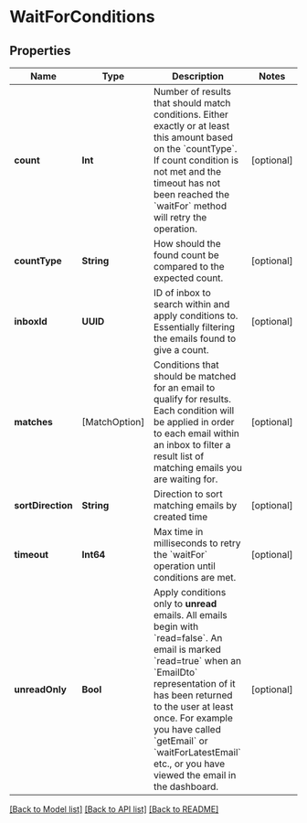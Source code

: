 # WaitForConditions

## Properties
Name | Type | Description | Notes
------------ | ------------- | ------------- | -------------
**count** | **Int** | Number of results that should match conditions. Either exactly or at least this amount based on the &#x60;countType&#x60;. If count condition is not met and the timeout has not been reached the &#x60;waitFor&#x60; method will retry the operation. | [optional] 
**countType** | **String** | How should the found count be compared to the expected count. | [optional] 
**inboxId** | **UUID** | ID of inbox to search within and apply conditions to. Essentially filtering the emails found to give a count. | [optional] 
**matches** | [MatchOption] | Conditions that should be matched for an email to qualify for results. Each condition will be applied in order to each email within an inbox to filter a result list of matching emails you are waiting for. | [optional] 
**sortDirection** | **String** | Direction to sort matching emails by created time | [optional] 
**timeout** | **Int64** | Max time in milliseconds to retry the &#x60;waitFor&#x60; operation until conditions are met. | [optional] 
**unreadOnly** | **Bool** | Apply conditions only to **unread** emails. All emails begin with &#x60;read&#x3D;false&#x60;. An email is marked &#x60;read&#x3D;true&#x60; when an &#x60;EmailDto&#x60; representation of it has been returned to the user at least once. For example you have called &#x60;getEmail&#x60; or &#x60;waitForLatestEmail&#x60; etc., or you have viewed the email in the dashboard.  | [optional] 

[[Back to Model list]](../README.md#documentation-for-models) [[Back to API list]](../README.md#documentation-for-api-endpoints) [[Back to README]](../README.md)


